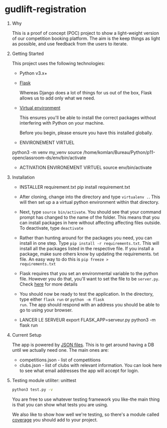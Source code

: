 # gudlift-registration

1. Why


    This is a proof of concept (POC) project to show a light-weight version of our competition booking platform. The aim is the keep things as 
light as possible, and use feedback from the users to iterate.

2. Getting Started

    This project uses the following technologies:

    * Python v3.x+

    * [Flask](https://flask.palletsprojects.com/en/1.1.x/)

        Whereas Django does a lot of things for us out of the box, Flask allows us to add only what we need. 
     

    * [Virtual environment](https://virtualenv.pypa.io/en/stable/installation.html)

        This ensures you'll be able to install the correct packages without interfering with Python on your machine.

        Before you begin, please ensure you have this installed globally. 

    * ENVIRONEMENT VIRTUEL
    
    python3 -m venv my_venv
    source /home/komlan/Bureau/Python/p11-openclassroom-ds/env/bin/activate

    * ACTIVATION ENVIRONEMENT VIRTUEL
    source env/bin/activate

3. Installation

    - INSTALLER requirement.txt
    pip install requirement.txt

    - After cloning, change into the directory and type <code>virtualenv .</code>. This will then set up a a virtual python environment within 
that directory.

    - Next, type <code>source bin/activate</code>. You should see that your command prompt has changed to the name of the folder. This means 
that you can install packages in here without affecting affecting files outside. To deactivate, type <code>deactivate</code>

    - Rather than hunting around for the packages you need, you can install in one step. Type <code>pip install -r requirements.txt</code>. This 
will install all the packages listed in the respective file. If you install a package, make sure others know by updating the requirements.
txt file. An easy way to do this is <code>pip freeze > requirements.txt</code>

    - Flask requires that you set an environmental variable to the python file. However you do that, you'll want to set the file to be 
<code>server.py</code>. Check [here](https://flask.palletsprojects.com/en/1.1.x/quickstart/#a-minimal-application) for more details

    - You should now be ready to test the application. In the directory, type either <code>flask run</code> or <code>python -m flask run</code>. 
The app should respond with an address you should be able to go to using your browser.
  
    - LANCER LE SERVEUR
    export FLASK_APP=serveur.py
    python3 -m flask run

4. Current Setup

    The app is powered by [JSON files](https://www.tutorialspoint.com/json/json_quick_guide.htm). This is to get around having a DB until we 
actually need one. The main ones are:
     
    * competitions.json - list of competitions
    * clubs.json - list of clubs with relevant information. You can look here to see what email addresses the app will accept for login.

5. Testing
    module utiliter: unittest

    ```bash
    python3 test.py -v
    ```

    You are free to use whatever testing framework you like-the main thing is that you can show what tests you are using.

    We also like to show how well we're testing, so there's a module called 
    [coverage](https://coverage.readthedocs.io/en/coverage-5.1/) you should add to your project.

